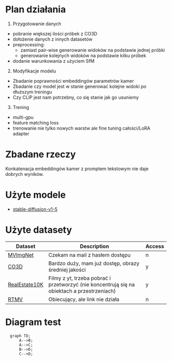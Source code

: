 # Plan działania

1. Przygotowanie danych
- pobranie większej ilości próbek z CO3D
- dołożenie danych z innych datasetów
- preprocessing:
  - zamiast pair-wise generowanie widoków na podstawie jednej próbki
  - generowanie kolejnych widoków na podstawie kilku próbek
- dodanie warunkowania z użyciem SfM

2. Modyfikacje modelu
- Zbadanie poprawności embeddingów parametrów kamer
- Zbadanie czy model jest w stanie generować kolejne widoki po dłuższym treningu
- Czy CLIP jest nam potrzebny, co się stanie jak go usuniemy

3. Trening 
- multi-gpu
- feature matching loss
- trenowanie nie tylko nowych warstw ale fine tuning całości/LoRA adapter


# Zbadane rzeczy
Konkatenacja embeddingów kamer z promptem tekstowym nie daje dobrych wyników.


# Użyte modele
- [stable-diffusion-v1-5](https://huggingface.co/Jiali/stable-diffusion-1.5)


# Użyte datasety
| Dataset | Description | Access |
|---------|-------------|--------|
| [MVImgNet](https://github.com/GAP-LAB-CUHK-SZ/MVImgNet/tree/main)     | Czekam na mail z hasłem dostępu | n |
| [CO3D](https://ai.meta.com/datasets/co3d-downloads/)                  | Bardzo duży, mam już dostęp, obrazy średniej jakości | y |
| [RealEstate10K](https://google.github.io/realestate10k/download.html) | Filmy z yt, trzeba pobrać i przetworzyć (nie koncentrują się na obiektach a przestrzeniach) | y |
| [RTMV](https://www.cs.umd.edu/~mmeshry/projects/rtmv/)                | Obiecujący, ale link nie działa | n |


# Diagram test
```mermaid
  graph TD;
      A-->B;
      A-->C;
      B-->D;
      C-->D;
```